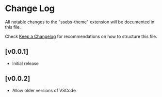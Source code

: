 # Change Log

All notable changes to the "ssebs-theme" extension will be documented in this file.

Check [Keep a Changelog](http://keepachangelog.com/) for recommendations on how to structure this file.

## [v0.0.1]
- Initial release
## [v0.0.2]
- Allow older versions of VSCode
